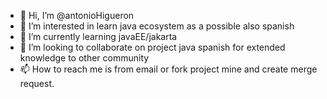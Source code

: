- 👋 Hi, I’m @antonioHigueron
- 👀 I’m interested in learn java ecosystem as a possible also spanish
- 🌱 I’m currently learning javaEE/jakarta
- 💞️ I’m looking to collaborate on project java spanish for extended knowledge to other community
- 📫 How to reach me is from email or fork project mine and create merge request.

<!---
antonioHigueron/antonioHigueron is a ✨ special ✨ repository because its `README.md` (this file) appears on your GitHub profile.
You can click the Preview link to take a look at your changes.
--->
